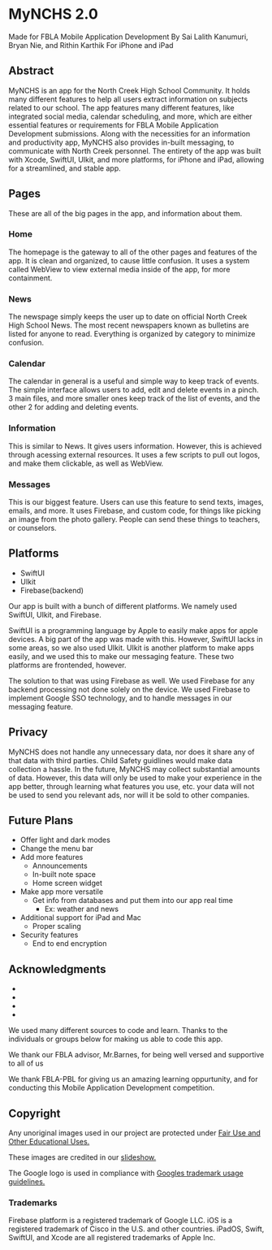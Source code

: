 # MyNCHS 2.0

Made for FBLA Mobile Application Development
By Sai Lalith Kanumuri, Bryan Nie, and Rithin Karthik
For iPhone and iPad

## Abstract
MyNCHS is an app for the North Creek High School Community. It holds many different features to help all users extract information on subjects related to our school. The app features many different features, like integrated social media, calendar scheduling, and more, which are either essential features or requirements for FBLA Mobile Application Development submissions. Along with the necessities for an information and productivity app, MyNCHS also provides in-built messaging, to communicate with North Creek personnel. The entirety of the app was built with Xcode, SwiftUI, UIkit, and more platforms, for iPhone and iPad, allowing for a streamlined, and stable app.


## Pages
These are all of the big pages in the app, and information about them.
### Home
The homepage is the gateway to all of the other pages and features of the app. It is clean and organized, to cause little confusion. It uses a system called WebView to view external media inside of the app, for more containment.

### News
The newspage simply keeps the user up to date on official North Creek High School News. The most recent newspapers known as bulletins are listed for anyone to read. Everything is organized by category to minimize confusion.

### Calendar
The calendar in general is a useful and simple way to keep track of events. The simple interface allows users to add, edit and delete events in a pinch. 3 main files, and more smaller ones keep track of the list of events, and the other 2 for adding and deleting events.

### Information
This is similar to News. It gives users information. However, this is achieved through acessing external resources. It uses a few scripts to pull out logos, and make them clickable, as well as WebView. 

### Messages
This is our biggest feature. Users can use this feature to send texts, images, emails, and more. It uses Firebase, and custom code, for things like picking an image from the photo gallery. People can send these things to teachers, or counselors.

## Platforms
- SwiftUI
- UIkit
- Firebase(backend)

Our app is built with a bunch of different platforms. We namely used SwiftUI, UIkit, and Firebase.

SwiftUI is a programming language by Apple to easily make apps for apple devices. A big part of the app was made with this. However, SwiftUI lacks in some areas, so we also used UIkit. UIkit is another platform to make apps easily, and we used this to make our messaging feature. These two platforms are frontended, however.

The solution to that was using Firebase as well. We used Firebase for any backend processing not done solely on the device. We used Firebase to implement Google SSO technology, and to handle messages in our messaging feature.
## Privacy
MyNCHS does not handle any unnecessary data, nor does it share any of that data with third parties. Child Safety guidlines would make data collection a hassle. In the future, MyNCHS may collect substantial amounts of data. However, this data will only be used to make your experience in the app better, through learning what features you use, etc. your data will not be used to send you relevant ads, nor will it be sold to other companies.
## Future Plans
- Offer light and dark modes
- Change the menu bar
- Add more features
	- Announcements
	- In-built note space
	- Home screen widget
- Make app more versatile
	- Get info from databases and put them into our app real time
		- Ex: weather and news 
- Additional support for iPad and Mac
	- Proper scaling
- Security features
	- End to end encryption

## Acknowledgments
- 
- 
- 
- 
We used many different sources to code and learn. Thanks to the individuals or groups below for making us able to code this app.

We thank our FBLA advisor, Mr.Barnes, for being well versed and supportive to all of us

We thank FBLA-PBL for giving us an amazing learning oppurtunity, and for conducting this Mobile Application Development competition.

## Copyright
Any unoriginal images used in our project are protected under [Fair Use and Other Educational Uses.](https://www.lib.uchicago.edu/copyrightinfo/fairuse.html)

These images are credited in our [slideshow.](https://www.canva.com/design/DAFVOiiFjH8/2DONf4KCRR6Jeu6tRvlXSw/view?utm_content=DAFVOiiFjH8&utm_campaign=designshare&utm_medium=link2&utm_source=sharebutton)

The Google logo is used in compliance with [Googles trademark usage guidelines.](https://www.google.com/permissions/trademark/rules.html)

### Trademarks
Firebase platform is a registered trademark of Google LLC.
iOS is a registered trademark of Cisco in the U.S. and other countries.
iPadOS, Swift, SwiftUI, and Xcode are all registered trademarks of Apple Inc.

